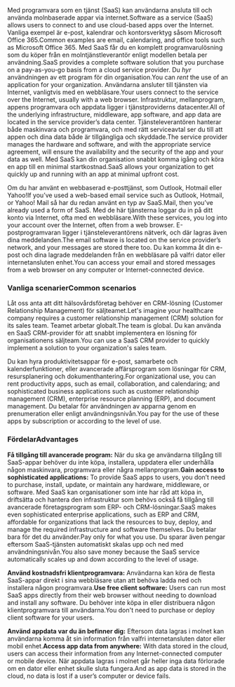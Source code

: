 <span data-ttu-id="ed010-101">Med programvara som en tjänst (SaaS) kan användarna ansluta till och använda molnbaserade appar via internet.</span><span class="sxs-lookup"><span data-stu-id="ed010-101">Software as a service (SaaS) allows users to connect to and use cloud-based apps over the Internet.</span></span> <span data-ttu-id="ed010-102">Vanliga exempel är e-post, kalendrar och kontorsverktyg såsom Microsoft Office 365.</span><span class="sxs-lookup"><span data-stu-id="ed010-102">Common examples are email, calendaring, and office tools such as Microsoft Office 365.</span></span> <span data-ttu-id="ed010-103">Med SaaS får du en komplett programvarulösning som du köper från en molntjänstleverantör enligt modellen betala per användning.</span><span class="sxs-lookup"><span data-stu-id="ed010-103">SaaS provides a complete software solution that you purchase on a pay-as-you-go basis from a cloud service provider.</span></span> <span data-ttu-id="ed010-104">Du *hyr* användningen av ett program för din organisation.</span><span class="sxs-lookup"><span data-stu-id="ed010-104">You can *rent* the use of an application for your organization.</span></span> <span data-ttu-id="ed010-105">Användarna ansluter till tjänsten via Internet, vanligtvis med en webbläsare.</span><span class="sxs-lookup"><span data-stu-id="ed010-105">Your users connect to the service over the Internet, usually with a web browser.</span></span> <span data-ttu-id="ed010-106">Infrastruktur, mellanprogram, appens programvara och appdata ligger i tjänstproviderns datacenter.</span><span class="sxs-lookup"><span data-stu-id="ed010-106">All of the underlying infrastructure, middleware, app software, and app data are located in the service provider’s data center.</span></span> <span data-ttu-id="ed010-107">Tjänsteleverantören hanterar både maskinvara och programvara, och med rätt serviceavtal ser du till att appen och dina data både är tillgängliga och skyddade.</span><span class="sxs-lookup"><span data-stu-id="ed010-107">The service provider manages the hardware and software, and with the appropriate service agreement, will ensure the availability and the security of the app and your data as well.</span></span> <span data-ttu-id="ed010-108">Med SaaS kan din organisation snabbt komma igång och köra en app till en minimal startkostnad.</span><span class="sxs-lookup"><span data-stu-id="ed010-108">SaaS allows your organization to get quickly up and running with an app at minimal upfront cost.</span></span>

<span data-ttu-id="ed010-109">Om du har använt en webbaserad e-posttjänst, som Outlook, Hotmail eller Yahoo!</span><span class="sxs-lookup"><span data-stu-id="ed010-109">If you’ve used a web-based email service such as Outlook, Hotmail, or Yahoo!</span></span> <span data-ttu-id="ed010-110">Mail så har du redan använt en typ av SaaS.</span><span class="sxs-lookup"><span data-stu-id="ed010-110">Mail, then you’ve already used a form of SaaS.</span></span> <span data-ttu-id="ed010-111">Med de här tjänsterna loggar du in på ditt konto via Internet, ofta med en webbläsare.</span><span class="sxs-lookup"><span data-stu-id="ed010-111">With these services, you log into your account over the Internet, often from a web browser.</span></span> <span data-ttu-id="ed010-112">E-postprogramvaran ligger i tjänsteleverantörens nätverk, och där lagras även dina meddelanden.</span><span class="sxs-lookup"><span data-stu-id="ed010-112">The email software is located on the service provider’s network, and your messages are stored there too.</span></span> <span data-ttu-id="ed010-113">Du kan komma åt din e-post och dina lagrade meddelanden från en webbläsare på valfri dator eller internetansluten enhet.</span><span class="sxs-lookup"><span data-stu-id="ed010-113">You can access your email and stored messages from a web browser on any computer or Internet-connected device.</span></span>

### <a name="common-scenarios"></a><span data-ttu-id="ed010-114">Vanliga scenarier</span><span class="sxs-lookup"><span data-stu-id="ed010-114">Common scenarios</span></span>

<span data-ttu-id="ed010-115">Låt oss anta att ditt hälsovårdsföretag behöver en CRM-lösning (Customer Relationship Management) för säljteamet.</span><span class="sxs-lookup"><span data-stu-id="ed010-115">Let's imagine your healthcare company requires a customer relationship management (CRM) solution for its sales team.</span></span> <span data-ttu-id="ed010-116">Teamet arbetar globalt.</span><span class="sxs-lookup"><span data-stu-id="ed010-116">The team is global.</span></span> <span data-ttu-id="ed010-117">Du kan använda en SaaS CRM-provider för att snabbt implementera en lösning för organisationens säljteam.</span><span class="sxs-lookup"><span data-stu-id="ed010-117">You can use a SaaS CRM provider to quickly implement a solution to your organization's sales team.</span></span>

<span data-ttu-id="ed010-118">Du kan hyra produktivitetsappar för e-post, samarbete och kalenderfunktioner, eller avancerade affärsprogram som lösningar för CRM, resursplanering och dokumenthantering.</span><span class="sxs-lookup"><span data-stu-id="ed010-118">For organizational use, you can rent productivity apps, such as email, collaboration, and calendaring; and sophisticated business applications such as customer relationship management (CRM), enterprise resource planning (ERP), and document management.</span></span> <span data-ttu-id="ed010-119">Du betalar för användningen av apparna genom en prenumeration eller enligt användningsnivån.</span><span class="sxs-lookup"><span data-stu-id="ed010-119">You pay for the use of these apps by subscription or according to the level of use.</span></span>

### <a name="advantages"></a><span data-ttu-id="ed010-120">Fördelar</span><span class="sxs-lookup"><span data-stu-id="ed010-120">Advantages</span></span>

<span data-ttu-id="ed010-121">**Få tillgång till avancerade program:** När du ska ge användarna tillgång till SaaS-appar behöver du inte köpa, installera, uppdatera eller underhålla någon maskinvara, programvara eller några mellanprogram.</span><span class="sxs-lookup"><span data-stu-id="ed010-121">**Gain access to sophisticated applications:** To provide SaaS apps to users, you don’t need to purchase, install, update, or maintain any hardware, middleware, or software.</span></span> <span data-ttu-id="ed010-122">Med SaaS kan organisationer som inte har råd att köpa in, driftsätta och hantera den infrastruktur som behövs också få tillgång till avancerade företagsprogram som ERP- och CRM-lösningar.</span><span class="sxs-lookup"><span data-stu-id="ed010-122">SaaS makes even sophisticated enterprise applications, such as ERP and CRM, affordable for organizations that lack the resources to buy, deploy, and manage the required infrastructure and software themselves.</span></span>
<span data-ttu-id="ed010-123">Du betalar bara för det du använder.</span><span class="sxs-lookup"><span data-stu-id="ed010-123">Pay only for what you use.</span></span> <span data-ttu-id="ed010-124">Du sparar även pengar eftersom SaaS-tjänsten automatiskt skalas upp och ned med användningsnivån.</span><span class="sxs-lookup"><span data-stu-id="ed010-124">You also save money because the SaaS service automatically scales up and down according to the level of usage.</span></span>

<span data-ttu-id="ed010-125">**Använd kostnadsfri klientprogramvara:** Användarna kan köra de flesta SaaS-appar direkt i sina webbläsare utan att behöva ladda ned och installera någon programvara.</span><span class="sxs-lookup"><span data-stu-id="ed010-125">**Use free client software:** Users can run most SaaS apps directly from their web browser without needing to download and install any software.</span></span> <span data-ttu-id="ed010-126">Du behöver inte köpa in eller distribuera någon klientprogramvara till användarna.</span><span class="sxs-lookup"><span data-stu-id="ed010-126">You don't need to purchase or deploy client software for your users.</span></span>

<span data-ttu-id="ed010-127">**Använd appdata var du än befinner dig:** Eftersom data lagras i molnet kan användarna komma åt sin information från valfri internetansluten dator eller mobil enhet.</span><span class="sxs-lookup"><span data-stu-id="ed010-127">**Access app data from anywhere:** With data stored in the cloud, users can access their information from any Internet-connected computer or mobile device.</span></span> <span data-ttu-id="ed010-128">När appdata lagras i molnet går heller inga data förlorade om en dator eller enhet skulle sluta fungera.</span><span class="sxs-lookup"><span data-stu-id="ed010-128">And as app data is stored in the cloud, no data is lost if a user’s computer or device fails.</span></span>
